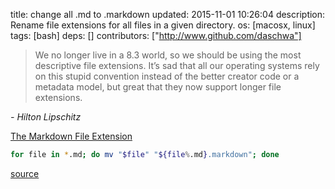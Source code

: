 title: change all .md to .markdown
updated: 2015-11-01 10:26:04
description: Rename file extensions for all files in a given directory.
os: [macosx, linux]
tags: [bash]
deps: []
contributors: ["http://www.github.com/daschwa"] 

>We no longer live in a 8.3 world, so we should be using the most descriptive file extensions. It’s sad that all our operating systems rely on this stupid convention instead of the better creator code or a metadata model, but great that they now support longer file extensions.

<cite>- Hilton Lipschitz</cite>

[The Markdown File Extension](http://daringfireball.net/linked/2014/01/08/markdown-extension)

```bash
for file in *.md; do mv "$file" "${file%.md}.markdown"; done
```

[source](http://stackoverflow.com/a/1225236)
